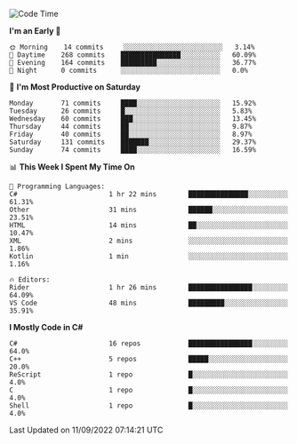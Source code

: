 <!--START_SECTION:waka-->
![Code Time](http://img.shields.io/badge/Code%20Time-816%20hrs%207%20mins-blue)

**I'm an Early 🐤** 

```text
🌞 Morning    14 commits     ░░░░░░░░░░░░░░░░░░░░░░░░░   3.14% 
🌆 Daytime    268 commits    ███████████████░░░░░░░░░░   60.09% 
🌃 Evening    164 commits    █████████░░░░░░░░░░░░░░░░   36.77% 
🌙 Night      0 commits      ░░░░░░░░░░░░░░░░░░░░░░░░░   0.0%

```
📅 **I'm Most Productive on Saturday** 

```text
Monday       71 commits     ████░░░░░░░░░░░░░░░░░░░░░   15.92% 
Tuesday      26 commits     █░░░░░░░░░░░░░░░░░░░░░░░░   5.83% 
Wednesday    60 commits     ███░░░░░░░░░░░░░░░░░░░░░░   13.45% 
Thursday     44 commits     ██░░░░░░░░░░░░░░░░░░░░░░░   9.87% 
Friday       40 commits     ██░░░░░░░░░░░░░░░░░░░░░░░   8.97% 
Saturday     131 commits    ███████░░░░░░░░░░░░░░░░░░   29.37% 
Sunday       74 commits     ████░░░░░░░░░░░░░░░░░░░░░   16.59%

```


📊 **This Week I Spent My Time On** 

```text
💬 Programming Languages: 
C#                       1 hr 22 mins        ███████████████░░░░░░░░░░   61.31% 
Other                    31 mins             ██████░░░░░░░░░░░░░░░░░░░   23.51% 
HTML                     14 mins             ██░░░░░░░░░░░░░░░░░░░░░░░   10.47% 
XML                      2 mins              ░░░░░░░░░░░░░░░░░░░░░░░░░   1.86% 
Kotlin                   1 min               ░░░░░░░░░░░░░░░░░░░░░░░░░   1.16%

🔥 Editors: 
Rider                    1 hr 26 mins        ████████████████░░░░░░░░░   64.09% 
VS Code                  48 mins             █████████░░░░░░░░░░░░░░░░   35.91%

```

**I Mostly Code in C#** 

```text
C#                       16 repos            ████████████████░░░░░░░░░   64.0% 
C++                      5 repos             █████░░░░░░░░░░░░░░░░░░░░   20.0% 
ReScript                 1 repo              █░░░░░░░░░░░░░░░░░░░░░░░░   4.0% 
C                        1 repo              █░░░░░░░░░░░░░░░░░░░░░░░░   4.0% 
Shell                    1 repo              █░░░░░░░░░░░░░░░░░░░░░░░░   4.0%

```



 Last Updated on 11/09/2022 07:14:21 UTC
<!--END_SECTION:waka-->
